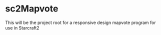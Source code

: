 sc2Mapvote
==========

This will be the project root for a responsive design mapvote program for use in Starcraft2 

